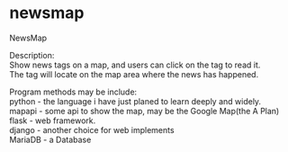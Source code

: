 newsmap
=======

NewsMap
<p>
Description:
<br>
  Show news tags on  a map, and users can click on the tag to read it.
<br>
  The tag will locate on the map area where the news has happened.
<br>
<p>  
Program methods may be include:
<br>
  python  - the language i have just planed to learn deeply and widely.
<br>
  mapapi  - some api to show the map, may be the Google Map(the A Plan)
<br>
  flask - web framework.
<br>
  django  - another choice for web implements
<br>
  MariaDB - a Database
